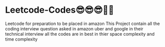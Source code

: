 # Leetcode-Codes😎😎😎👋👋
Leetcode for preparation to be placed in amazon
This Project contain all the coding interview question asked in amazon uber and google in their technical  interview all the codes are in best in thier space complexity and time complexity

